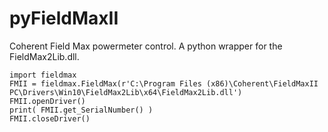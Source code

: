 # pyFieldMaxII
Coherent Field Max powermeter control.
A python wrapper for the FieldMax2Lib.dll.

```
import fieldmax 
FMII = fieldmax.FieldMax(r'C:\Program Files (x86)\Coherent\FieldMaxII PC\Drivers\Win10\FieldMax2Lib\x64\FieldMax2Lib.dll')
FMII.openDriver()
print( FMII.get_SerialNumber() )
FMII.closeDriver()
```
